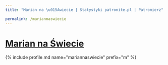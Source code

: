 ```yaml
---
title: "Marian na \u015Awiecie | Statystyki patronite.pl | Patromierz"

permalink: /mariannaswiecie
---
```


# [Marian na Świecie](https://patronite.pl/mariannaswiecie)

{% include profile.md name="mariannaswiecie" prefix="m" %}
